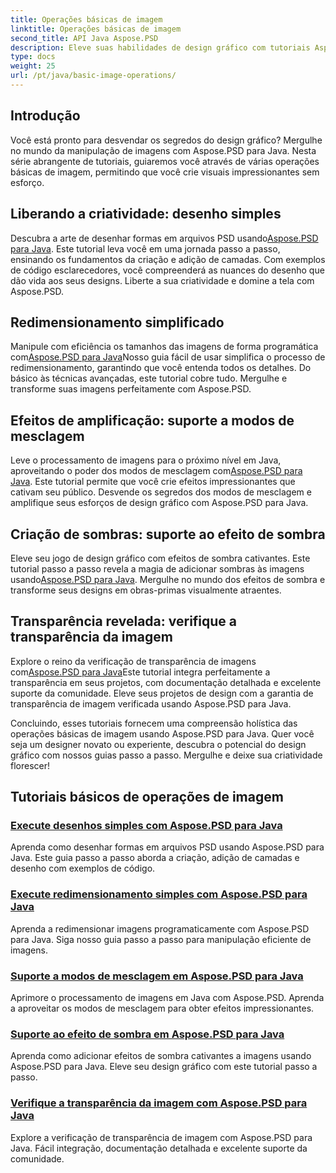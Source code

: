 ```yaml
---
title: Operações básicas de imagem
linktitle: Operações básicas de imagem
second_title: API Java Aspose.PSD
description: Eleve suas habilidades de design gráfico com tutoriais Aspose.PSD para Java. Aprenda desenho, redimensionamento, modos de mesclagem e verificação de transparência em um guia passo a passo.
type: docs
weight: 25
url: /pt/java/basic-image-operations/
---
```


## Introdução

Você está pronto para desvendar os segredos do design gráfico? Mergulhe no mundo da manipulação de imagens com Aspose.PSD para Java. Nesta série abrangente de tutoriais, guiaremos você através de várias operações básicas de imagem, permitindo que você crie visuais impressionantes sem esforço.

## Liberando a criatividade: desenho simples

 Descubra a arte de desenhar formas em arquivos PSD usando[Aspose.PSD para Java](./simple-drawing/). Este tutorial leva você em uma jornada passo a passo, ensinando os fundamentos da criação e adição de camadas. Com exemplos de código esclarecedores, você compreenderá as nuances do desenho que dão vida aos seus designs. Liberte a sua criatividade e domine a tela com Aspose.PSD.

## Redimensionamento simplificado

 Manipule com eficiência os tamanhos das imagens de forma programática com[Aspose.PSD para Java](./simple-resizing/)Nosso guia fácil de usar simplifica o processo de redimensionamento, garantindo que você entenda todos os detalhes. Do básico às técnicas avançadas, este tutorial cobre tudo. Mergulhe e transforme suas imagens perfeitamente com Aspose.PSD.

## Efeitos de amplificação: suporte a modos de mesclagem

 Leve o processamento de imagens para o próximo nível em Java, aproveitando o poder dos modos de mesclagem com[Aspose.PSD para Java](./support-blend-modes/). Este tutorial permite que você crie efeitos impressionantes que cativam seu público. Desvende os segredos dos modos de mesclagem e amplifique seus esforços de design gráfico com Aspose.PSD para Java.

## Criação de sombras: suporte ao efeito de sombra

 Eleve seu jogo de design gráfico com efeitos de sombra cativantes. Este tutorial passo a passo revela a magia de adicionar sombras às imagens usando[Aspose.PSD para Java](./support-shadow-effect/). Mergulhe no mundo dos efeitos de sombra e transforme seus designs em obras-primas visualmente atraentes.

## Transparência revelada: verifique a transparência da imagem

 Explore o reino da verificação de transparência de imagens com[Aspose.PSD para Java](./verify-image-transparency/)Este tutorial integra perfeitamente a transparência em seus projetos, com documentação detalhada e excelente suporte da comunidade. Eleve seus projetos de design com a garantia de transparência de imagem verificada usando Aspose.PSD para Java.

Concluindo, esses tutoriais fornecem uma compreensão holística das operações básicas de imagem usando Aspose.PSD para Java. Quer você seja um designer novato ou experiente, descubra o potencial do design gráfico com nossos guias passo a passo. Mergulhe e deixe sua criatividade florescer!
## Tutoriais básicos de operações de imagem
### [Execute desenhos simples com Aspose.PSD para Java](./simple-drawing/)
Aprenda como desenhar formas em arquivos PSD usando Aspose.PSD para Java. Este guia passo a passo aborda a criação, adição de camadas e desenho com exemplos de código.
### [Execute redimensionamento simples com Aspose.PSD para Java](./simple-resizing/)
Aprenda a redimensionar imagens programaticamente com Aspose.PSD para Java. Siga nosso guia passo a passo para manipulação eficiente de imagens.
### [Suporte a modos de mesclagem em Aspose.PSD para Java](./support-blend-modes/)
Aprimore o processamento de imagens em Java com Aspose.PSD. Aprenda a aproveitar os modos de mesclagem para obter efeitos impressionantes.
### [Suporte ao efeito de sombra em Aspose.PSD para Java](./support-shadow-effect/)
Aprenda como adicionar efeitos de sombra cativantes a imagens usando Aspose.PSD para Java. Eleve seu design gráfico com este tutorial passo a passo.
### [Verifique a transparência da imagem com Aspose.PSD para Java](./verify-image-transparency/)
Explore a verificação de transparência de imagem com Aspose.PSD para Java. Fácil integração, documentação detalhada e excelente suporte da comunidade.